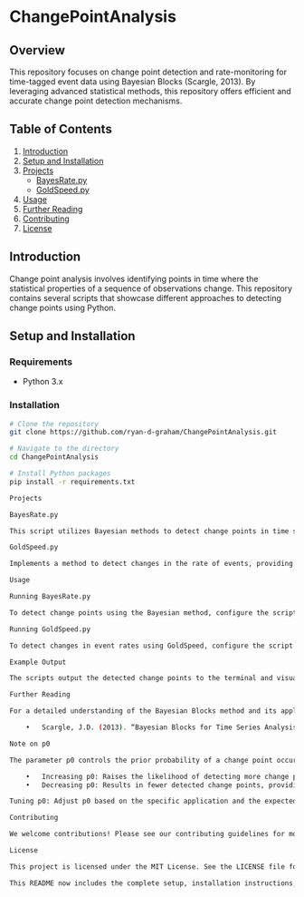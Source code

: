 # ChangePointAnalysis

## Overview
This repository focuses on change point detection and rate-monitoring for time-tagged event data using Bayesian Blocks (Scargle, 2013). By leveraging advanced statistical methods, this repository offers efficient and accurate change point detection mechanisms.

## Table of Contents
1. [Introduction](#introduction)
2. [Setup and Installation](#setup-and-installation)
3. [Projects](#projects)
   - [BayesRate.py](#bayesratepy)
   - [GoldSpeed.py](#goldspeedpy)
4. [Usage](#usage)
5. [Further Reading](#further-reading)
6. [Contributing](#contributing)
7. [License](#license)

## Introduction
Change point analysis involves identifying points in time where the statistical properties of a sequence of observations change. This repository contains several scripts that showcase different approaches to detecting change points using Python.

## Setup and Installation

### Requirements
- Python 3.x

### Installation
```sh
# Clone the repository
git clone https://github.com/ryan-d-graham/ChangePointAnalysis.git

# Navigate to the directory
cd ChangePointAnalysis

# Install Python packages
pip install -r requirements.txt

Projects

BayesRate.py

This script utilizes Bayesian methods to detect change points in time series data. By applying probabilistic models, it identifies the most probable locations of structural breaks. Note: Currently, BayesRate.py does not take command line arguments and needs to be configured within the script itself.

GoldSpeed.py

Implements a method to detect changes in the rate of events, providing a detailed analysis of temporal event sequences. This script also needs to be configured within the script itself for input and output paths.

Usage

Running BayesRate.py

To detect change points using the Bayesian method, configure the script parameters within the script itself, then run it using Python.

Running GoldSpeed.py

To detect changes in event rates using GoldSpeed, configure the script parameters within the script itself, then run it using Python.

Example Output

The scripts output the detected change points to the terminal and visualize results using Matplotlib.

Further Reading

For a detailed understanding of the Bayesian Blocks method and its applications, refer to:

	•	Scargle, J.D. (2013). “Bayesian Blocks for Time Series Analysis”. Astrophysical Journal. IOPScience.

Note on p0

The parameter p0 controls the prior probability of a change point occurring.

	•	Increasing p0: Raises the likelihood of detecting more change points, which can lead to overfitting in noisy data.
	•	Decreasing p0: Results in fewer detected change points, providing a more conservative model that may underfit if the data contains numerous genuine changes.

Tuning p0: Adjust p0 based on the specific application and the expected frequency of change points. For datasets with frequent changes, a higher p0 might be appropriate, while for more stable datasets, a lower p0 may prevent overfitting.

Contributing

We welcome contributions! Please see our contributing guidelines for more details.

License

This project is licensed under the MIT License. See the LICENSE file for details.

This README now includes the complete setup, installation instructions, project descriptions, usage instructions, further reading, and contribution information. It should render correctly on GitHub.